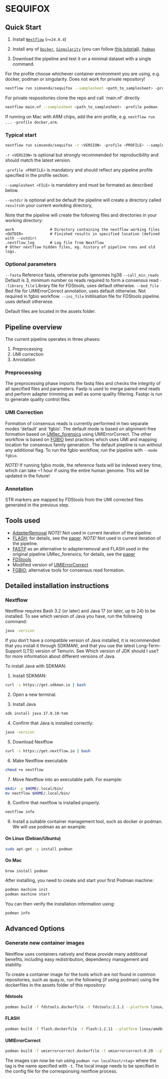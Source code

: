 # SEQUIFOX

## Quick Start

1. Install [`Nextflow`](https://www.nextflow.io/docs/latest/getstarted.html#installation) (`>=24.0.4`)

2. Install any of [`Docker`](https://docs.docker.com/engine/installation/), [`Singularity`](https://www.sylabs.io/guides/3.0/user-guide/) (you can follow [this tutorial](https://singularity-tutorial.github.io/01-installation/)), [`Podman`](https://podman.io/)

3. Download the pipeline and test it on a minimal dataset with a single command. 

For the profile choose whichever container environment you are using, e.g. docker, podman or singularity. Does not work for private repository!

```bash
nextflow run simsendx/sequifox --samplesheet <path_to_samplesheet> -profile podman
```

For private respositories clone the repo and call ´main.nf´ directly

```bash
nextflow main.nf --samplesheet <path_to_samplesheet> -profile podman
```

If running on Mac with ARM chips, add the arm profile, e.g. `nextflow run ... -profile docker,arm`.

### Typical start

```bash
nextflow run simsendx/sequifox -r <VERSION> -profile <PROFILE> --samplesheet ./samplesheet.csv --outdir ./my-results 
```

`-r <VERSION>` is optional but strongly recommended for reproducibility and should match the latest version.

`-profile <PROFILE>` is mandatory and should reflect any pipeline profile specified in the profile section.

`--samplesheet <FILE>` is mandatory and must be formated as described below.

`--outdir` is optional and be default the pipeline will create a directory called `results`in your current workding directory,

Note that the pipeline will create the following files and directories in your working directory:

```
work                # Directory containing the nextflow working files
<OUTDIR>            # Finished results in specified location (defined with --outdir)
.nextflow_log       # Log file from Nextflow
# Other nextflow hidden files, eg. history of pipeline runs and old logs.
```

### Optional parameters

`--fasta` Reference fasta, otherwise pulls igenomes hg38
`--call_min_reads` Default is 3, minimum number os reads required to form a consensus read
`--library_file` Library file for FDStools, uses default otherwise.
`--bed_file` Bed file for UMIErrorCorrect annotation, uses default otherwise. Not required in fgbio workflow.
`--ini_file` Initilisation file for FDStools pipeline. uses default otherwise.

Default files are located in the assets folder.


## Pipeline overview

The current pipeline operates in three phases:

1. Preprocessing
2. UMI correction
3. Annotation

### Preprocessing

The preprocessing phase imports the fastq files and checks the integrity of all specified files and parameters. Fastp is 
used to merge paired-end reads and perform adapter trimming as well as some quality filtering. Fastqc is run to generate
quality control files.

### UMI Correction

Formation of consensus reads is currently performed in two separate modes 'default' and 'fgbio'. The default mode is based on
alignment-free formation based on [UMIec_forensics](https://github.com/sfilges/UMIec_forensics/tree/main) using UMIErrorCorrect.
The other workflow is based on [FGBIO](https://github.com/fulcrumgenomics/fgbio/blob/main/docs/best-practice-consensus-pipeline.md)
best practices which uses UMI and mapping location for consensus family generation. The default piepline is run without any 
additional flag. To run the fgbio workflow, run the pipeline with `--mode fgbio`.

*NOTE!* If running fgbio mode, the reference fasta will be indexed every time, which can take ~1 hour if using the entire human genome.
This will be updated in the future!

### Annotation

STR markers are mapped by FDStools from the UMI corrected files generated in the previous step.

## Tools used

- [AdapterRemoval](https://github.com/MikkelSchubert/adapterremoval) *NOTE!* Not used in current iteration of the pipeline.
- [FLASH](https://github.com/Jerrythafast/FLASH-lowercase-overhang?tab=readme-ov-file); for details, see the [paper](https://academic.oup.com/bioinformatics/article/27/21/2957/217265?login=false). *NOTE!* Not used in current iteration of the pipeline.
- [FASTP](https://github.com/OpenGene/fastp) as an alternative to adapterremoval and FLASH used in the original pipeline UMIec_forensics; for details, see the [paper](https://academic.oup.com/bioinformatics/article/34/17/i884/5093234?login=false)
- [FDStools](https://www.fdstools.nl/tools.html)
- Modified version of [UMIErrorCorrect](https://github.com/stahlberggroup/umierrorcorrect/)
- [FGBIO](https://github.com/fulcrumgenomics/fgbio/blob/main/docs/best-practice-consensus-pipeline.md); alternative tools for consensus read formation.

## Detailed installation instructions

### Nextflow

Nextflow requires Bash 3.2 (or later) and Java 17 (or later, up to 24) to be installed. To see which version of Java you have, run the following command:

```bash
java -version
```

If you don’t have a compatible version of Java installed, it is recommended that you install it through SDKMAN!, and that you use the latest Long-Term-Support (LTS) version of Temurin. See Which version of JDK should I use? for more information about different versions of Java.

To install Java with SDKMAN:

1. Install SDKMAN:

```bash
curl -s https://get.sdkman.io | bash
```

2. Open a new terminal.


3. Install Java

```bash
sdk install java 17.0.10-tem
```

4. Confirm that Java is installed correctly:

```bash
java -version
```

5. Download Nextflow

```bash
curl -s https://get.nextflow.io | bash
```

6. Make Nextflow executable

```bash
chmod +x nextflow
```

7. Move Nextflow into an executable path. For example:

```bash
mkdir -p $HOME/.local/bin/
mv nextflow $HOME/.local/bin/
```

8. Confirm that nextflow is installed properly.

```bash
nextflow info
```

9. Install a suitable container management tool, such as docker or podman. We will use podman as an example:

#### On Linux (Debian/Ubuntu)

```bash
sudo apt-get -y install podman
```

#### On Mac

```bash
brew install podman
```

After installing, you need to create and start your first Podman machine:

```bash
podman machine init
podman machine start
```

You can then verify the installation information using:

```bash
podman info
```

## Advanced Options

### Generate new container images

Nextflow uses containers natively and these provide many additional
benefits, including easy redistribution, dependency management and
stability.

To create a container image for the tools which are not found in common
repositories, such as quay.io, run the following (if using podman) 
using the dockerfiles in the assets folder of this repository:

#### fdstools
```bash
podman build -f fdstools.dockerfile -t fdstools:2.1.1 --platform linux/amd64
```

#### FLASH
```bash
podman build -f flash.dockerfile -t flash:1.2.11 --platform linux/amd64
```

#### UMIErrorCorrect
```bash
podman build -f umierrorcorrect.dockerfile -t umierrorcorrect:0.29 --platform linux/amd64
```

The images can now be run using `podman run localhost/<tag>` where
the tag is the name specified with `-t`. The local image needs to be 
specified in the config file for the corresponsing nextflow process.